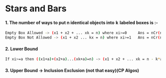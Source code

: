 
# Stars and Bars

#### 1. The number of ways to put n identical objects into  k  labeled boxes is :- 

```sh
Empty Box Allowed -> (x1 + x2 + ... xk = n) where xi>=0     Ans = nCr(n+k-1,n)
Empty Box Not Allowed -> (x1 + x2 ... kx = n) where xi>=1   Ans = nCr(n-1,k-1)
```

#### 2. Lower Bound
```sh
If xi>=a then ((x1+a)+(x2+a)...(xk+a)=n) -> (x1 + x2 + ... xk = n - k*a) where xi>=0
```

#### 3. Upper Bound -> Inclusion Exclusion (not that easy)(CP Algos)
